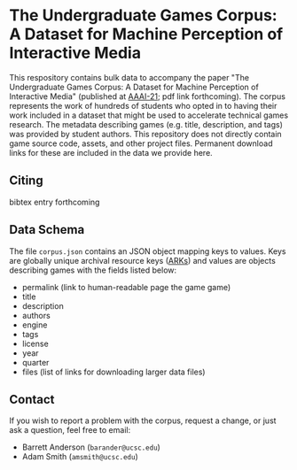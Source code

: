 # The Undergraduate Games Corpus: A Dataset for Machine Perception of Interactive Media
This respository contains bulk data to accompany the paper "The Undergraduate Games Corpus: A Dataset for Machine Perception of Interactive Media" (published at [AAAI-21](https://aaai.org/Conferences/AAAI-21/); pdf link forthcoming). The corpus represents the work of hundreds of students who opted in to having their work included in a dataset that might be used to accelerate technical games research. The metadata describing games (e.g. title, description, and tags) was provided by student authors. This repository does not directly contain game source code, assets, and other project files. Permanent download links for these are included in the data we provide here.

## Citing
bibtex entry forthcoming

## Data Schema
The file `corpus.json` contains an JSON object mapping keys to values. Keys are globally unique archival resource keys ([ARKs](https://en.wikipedia.org/wiki/Archival_Resource_Key)) and values are objects describing games with the fields listed below:

 - permalink (link to human-readable page the game game)
 - title
 - description
 - authors
 - engine
 - tags
 - license
 - year
 - quarter
 - files (list of links for downloading larger data files)

## Contact

If you wish to report a problem with the corpus, request a change, or just ask a question, feel free to email:
- Barrett Anderson (`barander@ucsc.edu`)
- Adam Smith (`amsmith@ucsc.edu`)
